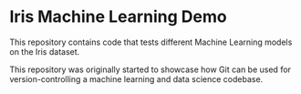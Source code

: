 # Iris Machine Learning Demo
This repository contains code that tests different Machine Learning models on the Iris dataset.

This repository was originally started to showcase how Git can be used for version-controlling a machine learning and data science codebase.